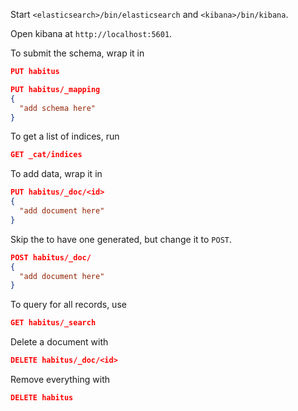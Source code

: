 Start `<elasticsearch>/bin/elasticsearch`
and `<kibana>/bin/kibana`.

Open kibana at `http://localhost:5601`.

To submit the schema, wrap it in

```json
PUT habitus

PUT habitus/_mapping
{
  "add schema here"
}
```

To get a list of indices, run
```json
GET _cat/indices
```

To add data, wrap it in

```json
PUT habitus/_doc/<id>
{
  "add document here"
}

```
Skip the <id> to have one generated, but change it to `POST`.
```json
POST habitus/_doc/
{
  "add document here"
}
```

To query for all records, use

```json
GET habitus/_search

```

Delete a document with
```json
DELETE habitus/_doc/<id>
```

Remove everything with
```json
DELETE habitus
```
